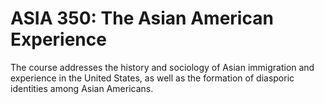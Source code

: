 # ASIA 350: The Asian American Experience

The course addresses the history and sociology of Asian immigration and experience in the United States, as well as the formation of diasporic identities among Asian Americans.